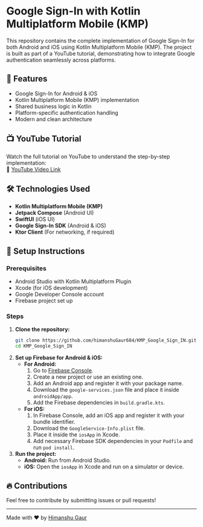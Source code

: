 # Google Sign-In with Kotlin Multiplatform Mobile (KMP)

This repository contains the complete implementation of Google Sign-In for both Android and iOS using Kotlin Multiplatform Mobile (KMP). The project is built as part of a YouTube tutorial, demonstrating how to integrate Google authentication seamlessly across platforms.

## 🚀 Features
- Google Sign-In for Android & iOS
- Kotlin Multiplatform Mobile (KMP) implementation
- Shared business logic in Kotlin
- Platform-specific authentication handling
- Modern and clean architecture

## 📺 YouTube Tutorial
Watch the full tutorial on YouTube to understand the step-by-step implementation:  
🔗 [YouTube Video Link](https://youtu.be/2M8_7v17OQo) 

## 🛠️ Technologies Used
- **Kotlin Multiplatform Mobile (KMP)**
- **Jetpack Compose** (Android UI)
- **SwiftUI** (iOS UI)
- **Google Sign-In SDK** (Android & iOS)
- **Ktor Client** (For networking, if required)

## 📲 Setup Instructions

### Prerequisites
- Android Studio with Kotlin Multiplatform Plugin
- Xcode (for iOS development)
- Google Developer Console account
- Firebase project set up

### Steps
1. **Clone the repository:**
   ```sh
   git clone https://github.com/himanshuGaur684/KMP_Google_Sign_IN.git
   cd KMP_Google_Sign_IN
   ```
2. **Set up Firebase for Android & iOS:**
   - **For Android:**
     1. Go to [Firebase Console](https://console.firebase.google.com/).
     2. Create a new project or use an existing one.
     3. Add an Android app and register it with your package name.
     4. Download the `google-services.json` file and place it inside `androidApp/app`.
     5. Add the Firebase dependencies in `build.gradle.kts`.
   - **For iOS:**
     1. In Firebase Console, add an iOS app and register it with your bundle identifier.
     2. Download the `GoogleService-Info.plist` file.
     3. Place it inside the `iosApp` in Xcode.
     4. Add necessary Firebase SDK dependencies in your `Podfile` and run `pod install`.
3. **Run the project:**
   - **Android:** Run from Android Studio.
   - **iOS:** Open the `iosApp` in Xcode and run on a simulator or device.

## 🔥 Contributions
Feel free to contribute by submitting issues or pull requests! 

---
Made with ❤️ by [Himanshu Gaur](https://github.com/himanshuGaur684)

